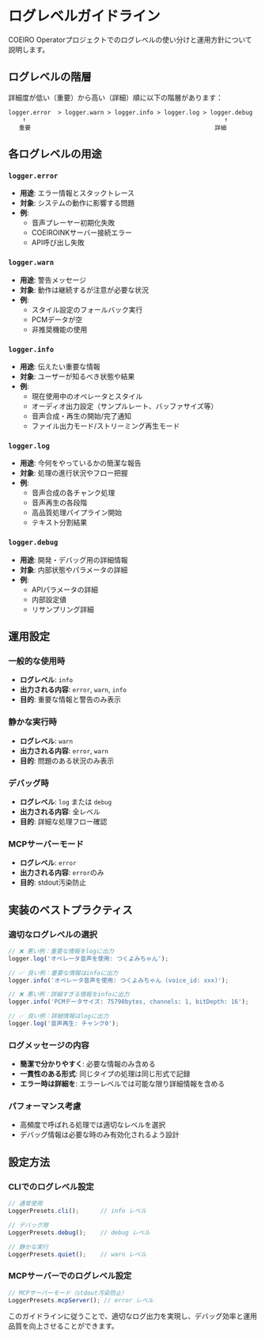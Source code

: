 # ログレベルガイドライン

COEIRO Operatorプロジェクトでのログレベルの使い分けと運用方針について説明します。

## ログレベルの階層

詳細度が低い（重要）から高い（詳細）順に以下の階層があります：

```
logger.error  > logger.warn > logger.info > logger.log > logger.debug
    ↑                                                        ↑
   重要                                                    詳細
```

## 各ログレベルの用途

### `logger.error`
- **用途**: エラー情報とスタックトレース
- **対象**: システムの動作に影響する問題
- **例**: 
  - 音声プレーヤー初期化失敗
  - COEIROINKサーバー接続エラー
  - API呼び出し失敗

### `logger.warn`
- **用途**: 警告メッセージ
- **対象**: 動作は継続するが注意が必要な状況
- **例**:
  - スタイル設定のフォールバック実行
  - PCMデータが空
  - 非推奨機能の使用

### `logger.info`
- **用途**: 伝えたい重要な情報
- **対象**: ユーザーが知るべき状態や結果
- **例**:
  - 現在使用中のオペレータとスタイル
  - オーディオ出力設定（サンプルレート、バッファサイズ等）
  - 音声合成・再生の開始/完了通知
  - ファイル出力モード/ストリーミング再生モード

### `logger.log`
- **用途**: 今何をやっているかの簡潔な報告
- **対象**: 処理の進行状況やフロー把握
- **例**:
  - 音声合成の各チャンク処理
  - 音声再生の各段階
  - 高品質処理パイプライン開始
  - テキスト分割結果

### `logger.debug`
- **用途**: 開発・デバッグ用の詳細情報
- **対象**: 内部状態やパラメータの詳細
- **例**:
  - APIパラメータの詳細
  - 内部設定値
  - リサンプリング詳細

## 運用設定

### 一般的な使用時
- **ログレベル**: `info`
- **出力される内容**: `error`, `warn`, `info`
- **目的**: 重要な情報と警告のみ表示

### 静かな実行時
- **ログレベル**: `warn` 
- **出力される内容**: `error`, `warn`
- **目的**: 問題のある状況のみ表示

### デバッグ時
- **ログレベル**: `log` または `debug`
- **出力される内容**: 全レベル
- **目的**: 詳細な処理フロー確認

### MCPサーバーモード
- **ログレベル**: `error`
- **出力される内容**: `error`のみ
- **目的**: stdout汚染防止

## 実装のベストプラクティス

### 適切なログレベルの選択
```typescript
// ❌ 悪い例：重要な情報をlogに出力
logger.log('オペレータ音声を使用: つくよみちゃん');

// ✅ 良い例：重要な情報はinfoに出力  
logger.info('オペレータ音声を使用: つくよみちゃん (voice_id: xxx)');

// ❌ 悪い例：詳細すぎる情報をinfoに出力
logger.info('PCMデータサイズ: 75790bytes, channels: 1, bitDepth: 16');

// ✅ 良い例：詳細情報はlogに出力
logger.log('音声再生: チャンク0');
```

### ログメッセージの内容
- **簡潔で分かりやすく**: 必要な情報のみ含める
- **一貫性のある形式**: 同じタイプの処理は同じ形式で記録
- **エラー時は詳細を**: エラーレベルでは可能な限り詳細情報を含める

### パフォーマンス考慮
- 高頻度で呼ばれる処理では適切なレベルを選択
- デバッグ情報は必要な時のみ有効化されるよう設計

## 設定方法

### CLIでのログレベル設定
```typescript
// 通常使用
LoggerPresets.cli();      // info レベル

// デバッグ用  
LoggerPresets.debug();    // debug レベル

// 静かな実行
LoggerPresets.quiet();    // warn レベル
```

### MCPサーバーでのログレベル設定
```typescript
// MCPサーバーモード（stdout汚染防止）
LoggerPresets.mcpServer(); // error レベル
```

このガイドラインに従うことで、適切なログ出力を実現し、デバッグ効率と運用品質を向上させることができます。